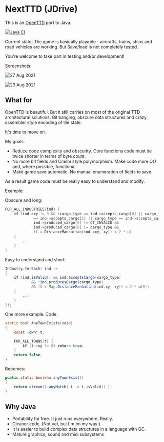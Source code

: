 # NextTTD (JDrive)

This is an [OpenTTD](https://www.openttd.org/) port to Java.

[![Java CI](https://github.com/dzavalishin/jdrive/actions/workflows/ant-ci.yml/badge.svg)](https://github.com/dzavalishin/jdrive/actions/workflows/ant-ci.yml)

Current state: The game is basically playable - aircrafts, trains, ships and road vehicles are working. But Save/load is not completely tested.

You're welcome to take part in testing and/or development!

Screenshots:

![27 Aug 2021](https://raw.githubusercontent.com/dzavalishin/jdrive/master/docs/history/2021-08-27_18-20-18.png)

![23 Aug 2021](https://user-images.githubusercontent.com/11458393/130508122-ea062c84-1a82-4f90-ab91-c5e9f677639f.png)

## What for

OpenTTD is beautiful. But it still carries on most of the original TTD architectural solutions. Bit banging, obscure data structures and crazy assembler style encoding of tile state.

It's time to move on.

My goals:

  * Reduce code complexity and obscurity. Core functions code must be twice shorter in terms of byte count.
  * No more bit fields and C/asm style polymorphism. Make code more OO and, where possible, functional.
  * Make game save automatic. No manual enumeration of fields to save.  

As a result game code must be really easy to understand and modify.

Example:

Obscure and long:
```c
FOR_ALL_INDUSTRIES(ind) {
	if (ind->xy != 0 && (cargo_type == ind->accepts_cargo[0] || cargo_type
			 == ind->accepts_cargo[1] || cargo_type == ind->accepts_cargo[2]) &&
			 ind->produced_cargo[0] != CT_INVALID &&
			 ind->produced_cargo[0] != cargo_type &&
			 (t = DistanceManhattan(ind->xy, xy)) < 2 * u) 
	{
		...
	}
}
```

Easy to understand and short:
```java
Industry.forEach( ind ->
{			
	if (ind.isValid() && ind.acceptsCargo(cargo_type) 
			&& !ind.producesCargo(cargo_type)
			&& (t = Map.DistanceManhattan(ind.xy, xy)) < 2 * u[0]) 
	{
		...
	}
});
```

One more example. Code:

```c
static bool AnyTownExists(void)
{
	const Town* t;

	FOR_ALL_TOWNS(t) {
		if (t->xy != 0) return true;
	}
	return false;
}
```
Becomes:
```java
public static boolean anyTownExist()
{
	return stream().anyMatch( t -> t.isValid() );
}
```



## Why Java

  * Portability for free. It just runs everywhere. Really.
  * Cleaner code. (Not yet, but I'm on my way:)
  * It is easier to build complex data structures in a language with GC.
  * Mature graphics, sound and midi subsystems

